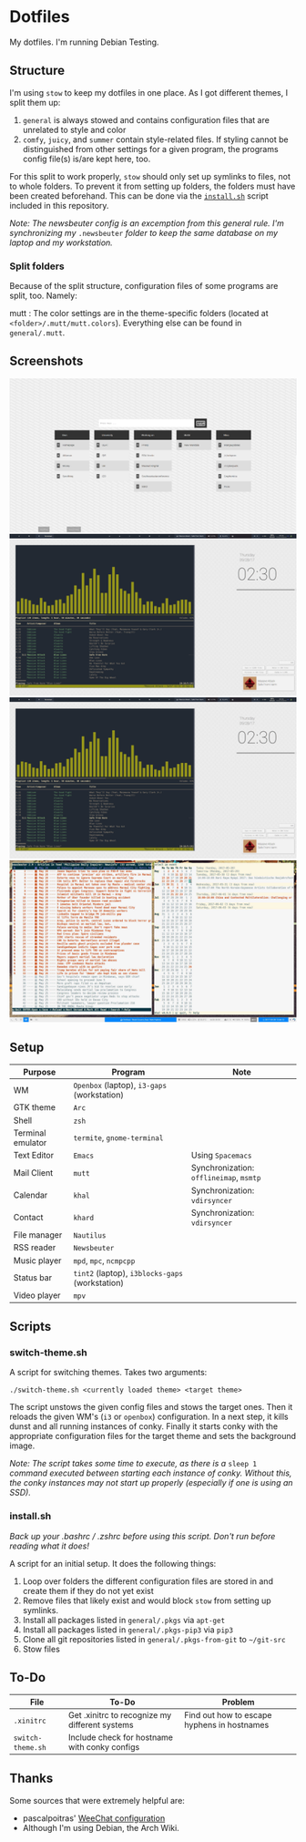 # Dotfiles

My dotfiles. I'm running Debian Testing.

## Structure

I'm using `stow` to keep my dotfiles in one place. As I got different themes, I split them up:

1. `general` is always stowed and contains configuration files that are unrelated to style and color
2. `comfy`, `juicy`, and `summer` contain style-related files. If styling cannot be distinguished from other settings for a given program, the programs config file(s) is/are kept here, too.

For this split to work properly, `stow` should only set up symlinks to files, not to whole folders. To prevent it from setting up folders, the folders must have been created beforehand. This can be done via the [`install.sh`](#install-sh) script included in this repository.

*Note: The newsbeuter config is an excemption from this general rule. I'm synchronizing my* `.newsbeuter` *folder to keep the same database on my laptop and my workstation.*

### Split folders

Because of the split structure, configuration files of some programs are split, too. Namely:

mutt
: The color settings are in the theme-specific folders (located at `<folder>/.mutt/mutt.colors`). Everything else can be found in `general/.mutt`.

## Screenshots

![Comfy: Browser startpage](Screenshots/ComfyStartpage.png "Comfy: Browser startpage")
![Comfy: Listening to music](Screenshots/Comfy-MusicTmux.png "Comfy: Listening to Music")
![Juicy: With one terminal opened](Screenshots/Comfy-MusicTmux.png "Juicy: With One Terminal Opened")
![Summer: Newsbeuter and Khal opened side-by-side](Screenshots/Summer-Newsbeuter-Khal.jpg "Summer: Newsbeuter and Khal opened side-by-side")

## Setup

| Purpose           | Program                                         | Note                                    |
| ------------      | ----------------------------------------        | ------------------------------------    |
| WM                | `Openbox` (laptop),  `i3-gaps` (workstation)    |                                         |
| GTK theme         | `Arc`                                           |                                         |
| Shell             | `zsh`                                           |                                         |
| Terminal emulator | `termite`, `gnome-terminal`                     |                                         |
| Text Editor       | `Emacs`                                         | Using `Spacemacs`                       |
| Mail Client       | `mutt`                                          | Synchronization: `offlineimap`, `msmtp` |
| Calendar          | `khal`                                          | Synchronization: `vdirsyncer`           |
| Contact           | `khard`                                         | Synchronization: `vdirsyncer`           |
| File manager      | `Nautilus`                                      |                                         |
| RSS reader        | `Newsbeuter`                                    |                                         |
| Music player      | `mpd`, `mpc`, `ncmpcpp`                         |                                         |
| Status bar        | `tint2` (laptop), `i3blocks-gaps` (workstation) |                                         |
| Video player      | `mpv`                                           |                                         |

## Scripts

### switch-theme.sh

A script for switching themes. Takes two arguments:

```
./switch-theme.sh <currently loaded theme> <target theme>
```

The script unstows the given config files and stows the target ones. Then it reloads the given WM's (`i3` or `openbox`) configuration. In a next step, it kills dunst and all running instances of conky. Finally it starts conky with the appropriate configuration files for the target theme and sets the background image.

*Note: The script takes some time to execute, as there is a* `sleep 1` *command executed between starting each instance of conky. Without this, the conky instances may not start up properly (especially if one is using an SSD).*

### install.sh

*Back up your .bashrc / .zshrc before using this script. Don't run before reading what it does!*

A script for an initial setup. It does the following things:

1. Loop over folders the different configuration files are stored in and create them if they do not yet exist
2. Remove files that likely exist and would block `stow` from setting up symlinks.
3. Install all packages listed in `general/.pkgs` via `apt-get` 
4. Install all packages listed in `general/.pkgs-pip3` via `pip3` 
5. Clone all git repositories listed in `general/.pkgs-from-git` to `~/git-src`
6. Stow files

## To-Do

| File              | To-Do                                          | Problem                                     |
| --------          | ---------------------------------------------- | ------------------------------------------- |
| `.xinitrc`        | Get .xinitrc to recognize my different systems | Find out how to escape hyphens in hostnames |
| `switch-theme.sh` | Include check for hostname with conky configs  |                                             |

## Thanks

Some sources that were extremely helpful are:

- pascalpoitras' [WeeChat configuration](https://gist.github.com/pascalpoitras/8406501)
- Although I'm using Debian, the Arch Wiki.
